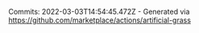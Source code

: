 Commits: 2022-03-03T14:54:45.472Z - Generated via https://github.com/marketplace/actions/artificial-grass
<br>
